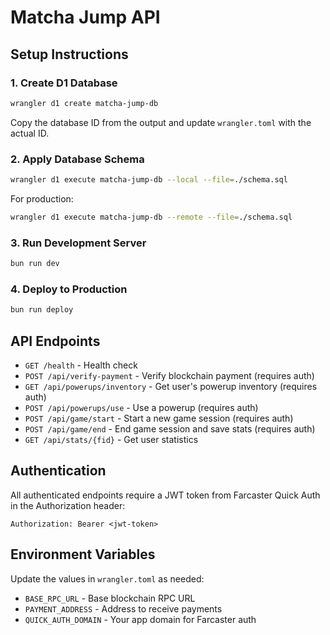 # Matcha Jump API

## Setup Instructions

### 1. Create D1 Database
```bash
wrangler d1 create matcha-jump-db
```

Copy the database ID from the output and update `wrangler.toml` with the actual ID.

### 2. Apply Database Schema
```bash
wrangler d1 execute matcha-jump-db --local --file=./schema.sql
```

For production:
```bash
wrangler d1 execute matcha-jump-db --remote --file=./schema.sql
```

### 3. Run Development Server
```bash
bun run dev
```

### 4. Deploy to Production
```bash
bun run deploy
```

## API Endpoints

- `GET /health` - Health check
- `POST /api/verify-payment` - Verify blockchain payment (requires auth)
- `GET /api/powerups/inventory` - Get user's powerup inventory (requires auth)
- `POST /api/powerups/use` - Use a powerup (requires auth)
- `POST /api/game/start` - Start a new game session (requires auth)
- `POST /api/game/end` - End game session and save stats (requires auth)
- `GET /api/stats/{fid}` - Get user statistics

## Authentication

All authenticated endpoints require a JWT token from Farcaster Quick Auth in the Authorization header:
```
Authorization: Bearer <jwt-token>
```

## Environment Variables

Update the values in `wrangler.toml` as needed:
- `BASE_RPC_URL` - Base blockchain RPC URL
- `PAYMENT_ADDRESS` - Address to receive payments
- `QUICK_AUTH_DOMAIN` - Your app domain for Farcaster auth